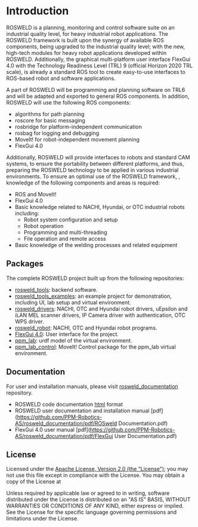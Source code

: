 # Introduction

ROSWELD is a planning, monitoring and control software suite on an industrial quality level, for heavy industrial robot applications. The ROSWELD framework is built upon the synergy of available ROS components, being upgraded to the industrial quality level; with the new, high-tech modules for heavy robot applications developed within ROSWELD. Additionally, the graphical multi-platform user interface FlexGui 4.0 with the Technology Readiness Level (TRL) 9 (official Horizon 2020 TRL scale), is already a standard ROS tool to create easy-to-use interfaces to ROS-based robot and software applications. 

A part of ROSWELD will be programming and planning software on TRL6 and will be adapted and exported to general ROS components. In addition, ROSWELD will use the following ROS components:
- algorithms for path planning
- roscore for basic messaging
- rosbridge for platform-independent communication
- rosbag for logging and debugging
- MoveIt! for robot-independent movement planning
- FlexGui 4.0

Additionally, ROSWELD will provide interfaces to robots and standard CAM systems, to ensure the portability between different platforms, and thus, preparing the ROSWELD technology to be applied in various industrial environments. To ensure an optimal use of the ROSWELD framework, , knowledge of the following components and areas is required:
- ROS and MoveIt!
- FlexGui 4.0
- Basic knowledge related to NACHI, Hyundai, or OTC industrial robots including:
	- Robot system configuration and setup
	- Robot operation
	- Programming and multi-threading
	- File operation and remote access
- Basic knowledge of the welding processes and related equipment

## Packages

The complete ROSWELD project built up from the following repositories:
- [rosweld_tools](https://github.com/PPM-Robotics-AS/rosweld_tools): backend software.
- [rosweld_tools_examples](https://github.com/PPM-Robotics-AS/rosweld_tools_examples): an example project for demonstration, including UI, lab setup and virtual environment.
- [rosweld_drivers](https://github.com/PPM-Robotics-AS/rosweld_drivers): NACHI, OTC and Hyundai robot drivers, uEpsilon and iLAN MEL scanner drivers, IP Camera driver with authentication, OTC WPS driver.
- [rosweld_robot](https://github.com/PPM-Robotics-AS/rosweld_robot): NACHI, OTC and Hyundai robot programs.
- [FlexGui 4.0](https://github.com/PPM-Robotics-AS/flexgui4.0): User interface for the project.
- [ppm_lab](https://github.com/PPM-Robotics-AS/ppm_lab): urdf model of the virtual environment.
- [ppm_lab_control](https://github.com/PPM-Robotics-AS/ppm_lab_control): MoveIt! Control package for the ppm_lab virtual environment.

## Documentation

For user and installation manuals, please visit [rosweld_documentation](https://github.com/PPM-Robotics-AS/rosweld_documentation) repository.
- ROSWELD code documentation [html](https://github.com/PPM-Robotics-AS/rosweld_documentation) format
- ROSWELD user documentation and installation manual [pdf](https://github.com/PPM-Robotics-AS/rosweld_documentation/pdf/ROSweld Documentation.pdf)
- FlexGui 4.0 user manual [pdf](https://github.com/PPM-Robotics-AS/rosweld_documentation/pdf/FlexGui User Documentation.pdf)

## License

Licensed under the [Apache License, Version 2.0 (the "License")](http://www.apache.org/licenses/LICENSE-2.0);
you may not use this file except in compliance with the License.
You may obtain a copy of the License at

Unless required by applicable law or agreed to in writing, software
distributed under the License is distributed on an "AS IS" BASIS,
WITHOUT WARRANTIES OR CONDITIONS OF ANY KIND, either express or implied.
See the License for the specific language governing permissions and
limitations under the License.
